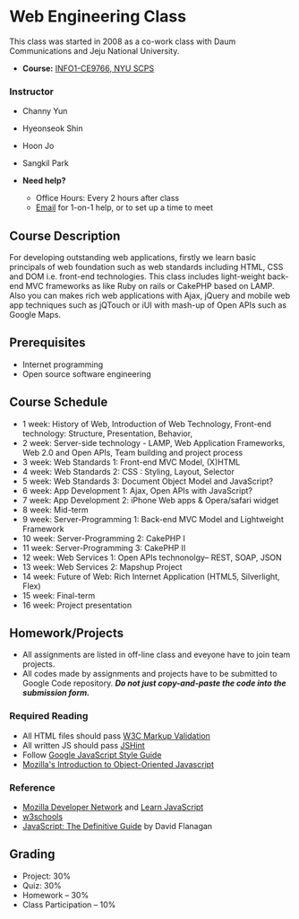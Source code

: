 # Web Engineering Class

This class was started in 2008 as a co-work class with Daum Communications and Jeju National University.

* **Course:** [INFO1-CE9766, NYU SCPS](http://scps.nyu.edu/content/scps/academics/course_detail.html?id=INFO1-CE9766)
### Instructor
* Channy Yun
* Hyeonseok Shin
* Hoon Jo
* Sangkil Park

* **Need help?**
   * Office Hours: Every 2 hours after class
   * [Email](channy@jejunu.ac.kr) for 1-on-1 help, or to set up a time to meet

## Course Description

For developing outstanding web applications, firstly we learn basic principals of web foundation such as web standards including HTML, CSS and DOM i.e. front-end technologies. This class includes light-weight back-end MVC frameworks as like Ruby on rails or CakePHP based on LAMP. Also you can makes rich web applications with Ajax, jQuery and mobile web app techniques such as jQTouch or iUI with mash-up of Open APIs such as Google Maps.    

## Prerequisites

* Internet programming
* Open source software engineering

## Course Schedule
* 1 week: History of Web, Introduction of Web Technology, Front-end technology: Structure, Presentation, Behavior,
* 2 week: Server-side technology - LAMP, Web Application Frameworks, Web 2.0 and Open APIs, Team building and project process
* 3 week: Web Standards 1: Front-end MVC Model, (X)HTML
* 4 week: Web Standards 2: CSS : Styling, Layout, Selector
* 5 week: Web Standards 3: Document Object Model and JavaScript?
* 6 week: App Development 1: Ajax, Open APIs with JavaScript?
* 7 week: App Development 2: iPhone Web apps & Opera/safari widget
* 8 week: Mid-term
* 9 week: Server-Programming 1: Back-end MVC Model and Lightweight Framework
* 10 week: Server-Programming 2: CakePHP I
* 11 week: Server-Programming 3: CakePHP II
* 12 week: Web Services 1: Open APIs technonolgy– REST, SOAP, JSON
* 13 week: Web Services 2: Mapshup Project
* 14 week: Future of Web: Rich Internet Application (HTML5, Silverlight, Flex)
* 15 week: Final-term
* 16 week: Project presentation 

## Homework/Projects

* All assignments are listed in off-line class and eveyone have to join team projects.
* All codes made by assignments and projects have to be submitted to Google Code repository.
***Do not just copy-and-paste the code into the submission form.***

### Required Reading
* All HTML files should pass [W3C Markup Validation](http://validator.w3.org/)
* All written JS should pass [JSHint](http://jshint.com/)
* Follow [Google JavaScript Style Guide](http://google-styleguide.googlecode.com/svn/trunk/javascriptguide.xml)
* [Mozilla's Introduction to Object-Oriented Javascript](https://developer.mozilla.org/en-US/docs/Web/JavaScript/Introduction_to_Object-Oriented_JavaScript)

### Reference

* [Mozilla Developer Network](https://developer.mozilla.org/en/JavaScript) and [Learn JavaScript](https://developer.mozilla.org/en-US/learn/javascript)
* [w3schools](http://www.w3schools.com/jsref/default.asp)
* [JavaScript: The Definitive Guide](http://shop.oreilly.com/product/9780596000486.do) by David Flanagan

## Grading
* Project: 30%
* Quiz: 30%
* Homework – 30%
* Class Participation – 10%
